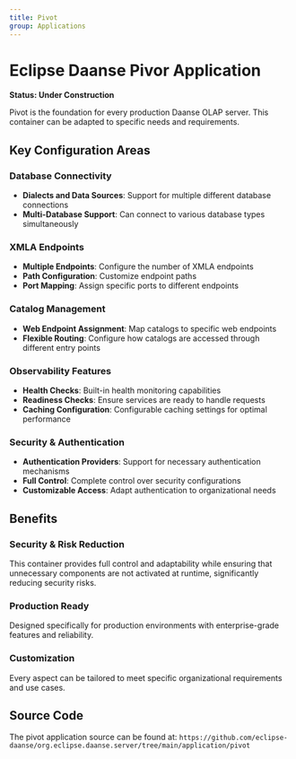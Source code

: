 ```yaml
---
title: Pivot
group: Applications
---
```

# Eclipse Daanse Pivor Application

**Status: Under Construction**

Pivot is the foundation for every production Daanse OLAP server. This container can be adapted to specific needs and requirements.

## Key Configuration Areas

### Database Connectivity
- **Dialects and Data Sources**: Support for multiple different database connections
- **Multi-Database Support**: Can connect to various database types simultaneously

### XMLA Endpoints
- **Multiple Endpoints**: Configure the number of XMLA endpoints
- **Path Configuration**: Customize endpoint paths
- **Port Mapping**: Assign specific ports to different endpoints

### Catalog Management
- **Web Endpoint Assignment**: Map catalogs to specific web endpoints
- **Flexible Routing**: Configure how catalogs are accessed through different entry points

### Observability Features
- **Health Checks**: Built-in health monitoring capabilities  
- **Readiness Checks**: Ensure services are ready to handle requests
- **Caching Configuration**: Configurable caching settings for optimal performance

### Security & Authentication
- **Authentication Providers**: Support for necessary authentication mechanisms
- **Full Control**: Complete control over security configurations
- **Customizable Access**: Adapt authentication to organizational needs

## Benefits

### Security & Risk Reduction
This container provides full control and adaptability while ensuring that unnecessary components are not activated at runtime, significantly reducing security risks.

### Production Ready
Designed specifically for production environments with enterprise-grade features and reliability.

### Customization
Every aspect can be tailored to meet specific organizational requirements and use cases.

## Source Code
The pivot application source can be found at: `https://github.com/eclipse-daanse/org.eclipse.daanse.server/tree/main/application/pivot`